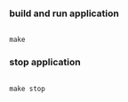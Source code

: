 ### build and run application


```shell script

make

```


### stop application

```shell script

make stop

```